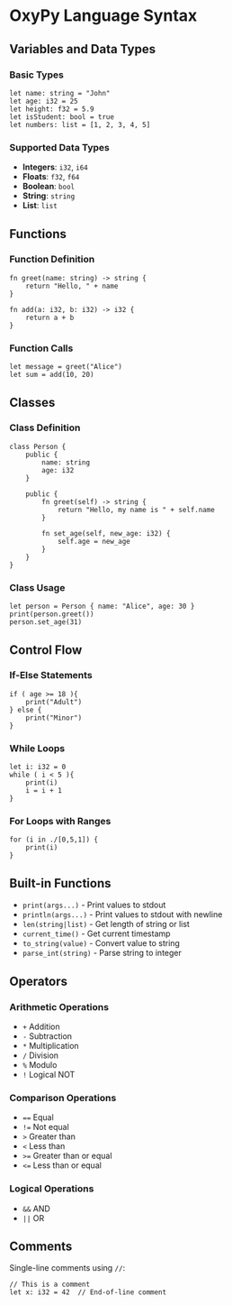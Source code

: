 # OxyPy Language Syntax

## Variables and Data Types

### Basic Types
```
let name: string = "John"
let age: i32 = 25
let height: f32 = 5.9
let isStudent: bool = true
let numbers: list = [1, 2, 3, 4, 5]
```

### Supported Data Types
- **Integers**: `i32`, `i64`
- **Floats**: `f32`, `f64` 
- **Boolean**: `bool`
- **String**: `string`
- **List**: `list`

## Functions

### Function Definition
```
fn greet(name: string) -> string {
    return "Hello, " + name
}

fn add(a: i32, b: i32) -> i32 {
    return a + b
}
```

### Function Calls
```
let message = greet("Alice")
let sum = add(10, 20)
```

## Classes

### Class Definition
```
class Person {
    public {
        name: string
        age: i32
    }
    
    public {
        fn greet(self) -> string {
            return "Hello, my name is " + self.name
        }
        
        fn set_age(self, new_age: i32) {
            self.age = new_age
        }
    }
}
```

### Class Usage
```
let person = Person { name: "Alice", age: 30 }
print(person.greet())
person.set_age(31)
```

## Control Flow

### If-Else Statements
```
if ( age >= 18 ){
    print("Adult")
} else {
    print("Minor")
}
```

### While Loops
```
let i: i32 = 0
while ( i < 5 ){
    print(i)
    i = i + 1
}
```

### For Loops with Ranges
```
for (i in ./[0,5,1]) {
    print(i)
}
```

## Built-in Functions

- `print(args...)` - Print values to stdout
- `println(args...)` - Print values to stdout with newline
- `len(string|list)` - Get length of string or list
- `current_time()` - Get current timestamp
- `to_string(value)` - Convert value to string
- `parse_int(string)` - Parse string to integer

## Operators

### Arithmetic Operations
- `+` Addition
- `-` Subtraction
- `*` Multiplication
- `/` Division
- `%` Modulo
- `!` Logical NOT

### Comparison Operations
- `==` Equal
- `!=` Not equal
- `>` Greater than
- `<` Less than
- `>=` Greater than or equal
- `<=` Less than or equal

### Logical Operations
- `&&` AND
- `||` OR

## Comments

Single-line comments using `//`:
```
// This is a comment
let x: i32 = 42  // End-of-line comment
```